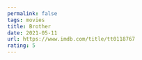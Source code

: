 ```yaml
---
permalink: false
tags: movies
title: Brother
date: 2021-05-11
url: https://www.imdb.com/title/tt0118767
rating: 5
---
```

